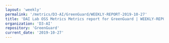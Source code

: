 ```yaml
---
layout: 'weekly'
permalink: '/metrics/D3-AI/GreenGuard/WEEKLY-REPORT-2019-10-27'
title: 'DAI Lab OSS Metrics Metrics report for GreenGuard | WEEKLY-REPORT-2019-10-27'
organization: 'D3-AI'
repository: 'GreenGuard'
current_date: '2019-10-27'
---
```

